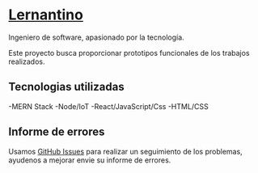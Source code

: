  # [Lernantino](https://juliocesardelangel.github.io/Portfolio-M02-D01/ "Julio César Del Ángel - Desarrollador FullStack ")
 
 Ingeniero de software, apasionado por la tecnología.
 
 Este proyecto busca proporcionar prototipos funcionales de los trabajos realizados.
 
 ## Tecnologias utilizadas
-MERN Stack
-Node/IoT
-React/JavaScript/Css
-HTML/CSS

 
 ## Informe de errores
Usamos  [GitHub Issues](https://github.com/JulioCesarDelAngel/Portfolio-M02-D01/issues "Informe de errores") para realizar un seguimiento de los problemas, ayudenos a mejorar envie su informe de errores.